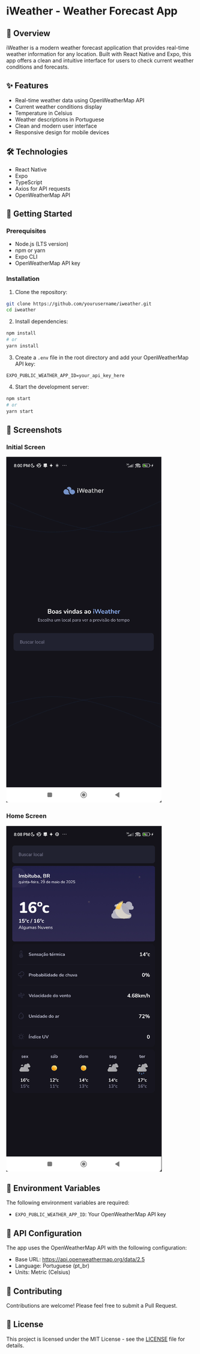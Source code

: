 # iWeather - Weather Forecast App

## 📱 Overview

iWeather is a modern weather forecast application that provides real-time weather information for any location. Built with React Native and Expo, this app offers a clean and intuitive interface for users to check current weather conditions and forecasts.

## ✨ Features

- Real-time weather data using OpenWeatherMap API
- Current weather conditions display
- Temperature in Celsius
- Weather descriptions in Portuguese
- Clean and modern user interface
- Responsive design for mobile devices

## 🛠️ Technologies

- React Native
- Expo
- TypeScript
- Axios for API requests
- OpenWeatherMap API

## 🚀 Getting Started

### Prerequisites

- Node.js (LTS version)
- npm or yarn
- Expo CLI
- OpenWeatherMap API key

### Installation

1. Clone the repository:
```bash
git clone https://github.com/yourusername/iweather.git
cd iweather
```

2. Install dependencies:
```bash
npm install
# or
yarn install
```

3. Create a `.env` file in the root directory and add your OpenWeatherMap API key:
```
EXPO_PUBLIC_WEATHER_APP_ID=your_api_key_here
```

4. Start the development server:
```bash
npm start
# or
yarn start
```

## 📸 Screenshots

### Initial Screen
![Initial Screen](docs/iweather-initial.png)

### Home Screen
![Home Screen](docs/iweather-home.png)

## 🔧 Environment Variables

The following environment variables are required:

- `EXPO_PUBLIC_WEATHER_APP_ID`: Your OpenWeatherMap API key

## 📝 API Configuration

The app uses the OpenWeatherMap API with the following configuration:
- Base URL: https://api.openweathermap.org/data/2.5
- Language: Portuguese (pt_br)
- Units: Metric (Celsius)

## 🤝 Contributing

Contributions are welcome! Please feel free to submit a Pull Request.

## 📄 License

This project is licensed under the MIT License - see the [LICENSE](LICENSE) file for details.

